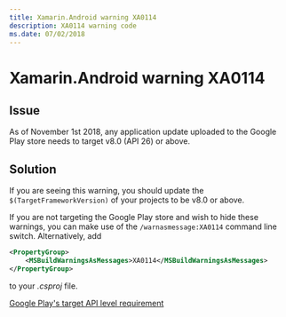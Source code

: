 ```yaml
---
title: Xamarin.Android warning XA0114
description: XA0114 warning code
ms.date: 07/02/2018
---
```

# Xamarin.Android warning XA0114

## Issue

As of November 1st 2018, any application update uploaded to the Google Play
store needs to target v8.0 (API 26) or above.

## Solution

If you are seeing this warning, you should update the
`$(TargetFrameworkVersion)` of your projects to be v8.0 or above.

If you are not targeting the Google Play store and wish to hide these
warnings, you can make use of the `/warnasmessage:XA0114` command line switch.
Alternatively, add

```xml
<PropertyGroup>
    <MSBuildWarningsAsMessages>XA0114</MSBuildWarningsAsMessages>
</PropertyGroup>
```

to your *.csproj* file.

[Google Play's target API level requirement](https://developer.android.com/distribute/best-practices/develop/target-sdk)
